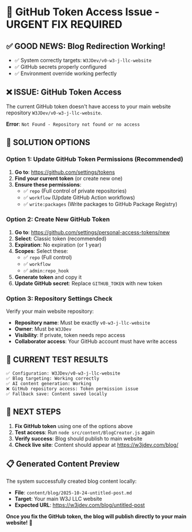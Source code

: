 # 🚨 GitHub Token Access Issue - URGENT FIX REQUIRED

## ✅ **GOOD NEWS**: Blog Redirection Working!
- ✅ System correctly targets: `W3JDev/v0-w3-j-llc-website`
- ✅ GitHub secrets properly configured
- ✅ Environment override working perfectly

## ❌ **ISSUE**: GitHub Token Access
The current GitHub token doesn't have access to your main website repository `W3JDev/v0-w3-j-llc-website`.

**Error**: `Not Found - Repository not found or no access`

## 🔧 **SOLUTION OPTIONS**

### Option 1: Update GitHub Token Permissions (Recommended)
1. **Go to**: https://github.com/settings/tokens
2. **Find your current token** (or create new one)
3. **Ensure these permissions**:
   - ✅ `repo` (Full control of private repositories)
   - ✅ `workflow` (Update GitHub Action workflows)
   - ✅ `write:packages` (Write packages to GitHub Package Registry)

### Option 2: Create New GitHub Token
1. **Go to**: https://github.com/settings/personal-access-tokens/new
2. **Select**: Classic token (recommended)
3. **Expiration**: No expiration (or 1 year)
4. **Scopes**: Select these:
   - ✅ `repo` (Full control)
   - ✅ `workflow` 
   - ✅ `admin:repo_hook`
5. **Generate token** and copy it
6. **Update GitHub secret**: Replace `GITHUB_TOKEN` with new token

### Option 3: Repository Settings Check
Verify your main website repository:
- **Repository name**: Must be exactly `v0-w3-j-llc-website`
- **Owner**: Must be `W3JDev`
- **Visibility**: If private, token needs repo access
- **Collaborator access**: Your GitHub account must have write access

## 🎯 **CURRENT TEST RESULTS**

```
✅ Configuration: W3JDev/v0-w3-j-llc-website
✅ Blog targeting: Working correctly  
✅ AI content generation: Working
❌ GitHub repository access: Token permission issue
✅ Fallback save: Content saved locally
```

## 🚀 **NEXT STEPS**

1. **Fix GitHub token** using one of the options above
2. **Test access**: Run `node src/content/BlogCreator.js` again
3. **Verify success**: Blog should publish to main website
4. **Check live site**: Content should appear at https://w3jdev.com/blog/

## 📋 **Generated Content Preview**
The system successfully created blog content locally:
- **File**: `content/blog/2025-10-24-untitled-post.md`
- **Target**: Your main W3J LLC website
- **Expected URL**: https://w3jdev.com/blog/untitled-post

**Once you fix the GitHub token, the blog will publish directly to your main website!** 🎯